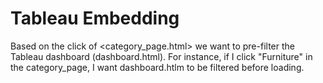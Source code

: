 # Tableau Embedding

Based on the click of <category_page.html> we want to pre-filter the Tableau dashboard (dashboard.html).
For instance, if I click "Furniture" in the category_page, I want dashboard.htlm to be filtered before loading.